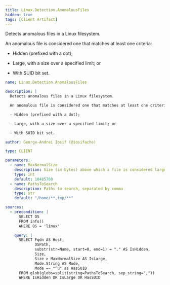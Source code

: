 ```yaml
---
title: Linux.Detection.AnomalousFiles
hidden: true
tags: [Client Artifact]
---
```


Detects anomalous files in a Linux filesystem.

An anomalous file is considered one that matches at least one criteria:

- Hidden (prefixed with a dot);

- Large, with a size over a specified limit; or

- With SUID bit set.


```yaml
name: Linux.Detection.AnomalousFiles

description: |
  Detects anomalous files in a Linux filesystem.

  An anomalous file is considered one that matches at least one criteria:

  - Hidden (prefixed with a dot);

  - Large, with a size over a specified limit; or

  - With SUID bit set.

author: George-Andrei Iosif (@iosifache)

type: CLIENT

parameters:
  - name: MaxNormalSize
    description: Size (in bytes) above which a file is considered large
    type: int
    default: 10485760
  - name: PathsToSearch
    description: Paths to search, separated by comma
    type: str
    default: "/home/**,tmp/**"

sources:
  - precondition: |
      SELECT OS
      FROM info()
      WHERE OS = 'linux'

    query: |
      SELECT Fqdn AS Host,
             OSPath,
             substr(str=Name, start=0, end=1) = "." AS IsHidden,
             Size,
             Size > MaxNormalSize AS IsLarge,
             Mode.String AS Mode,
             Mode =~ "^u" as HasSUID
      FROM glob(globs=split(string=PathsToSearch, sep_string=","))
      WHERE IsHidden OR IsLarge OR HasSUID

```

